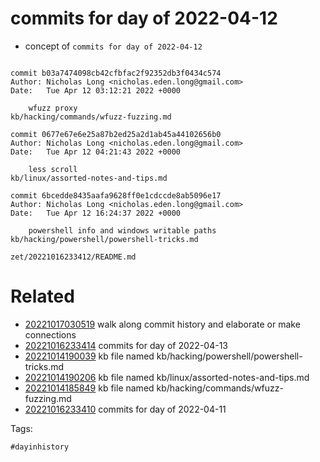 # commits for day of 2022-04-12

- concept of `commits for day of 2022-04-12`

```

commit b03a7474098cb42cfbfac2f92352db3f0434c574
Author: Nicholas Long <nicholas.eden.long@gmail.com>
Date:   Tue Apr 12 03:12:21 2022 +0000

    wfuzz proxy
kb/hacking/commands/wfuzz-fuzzing.md

commit 0677e67e6e25a87b2ed25a2d1ab45a44102656b0
Author: Nicholas Long <nicholas.eden.long@gmail.com>
Date:   Tue Apr 12 04:21:43 2022 +0000

    less scroll
kb/linux/assorted-notes-and-tips.md

commit 6bcedde8435aafa9628ff0e1cdccde8ab5096e17
Author: Nicholas Long <nicholas.eden.long@gmail.com>
Date:   Tue Apr 12 16:24:37 2022 +0000

    powershell info and windows writable paths
kb/hacking/powershell/powershell-tricks.md
```

` zet/20221016233412/README.md `

# Related

- [20221017030519](/zet/20221017030519/README.md) walk along commit history and elaborate or make connections
- [20221016233414](/zet/20221016233414/README.md) commits for day of 2022-04-13
- [20221014190039](/zet/20221014190039/README.md) kb file named kb/hacking/powershell/powershell-tricks.md
- [20221014190206](/zet/20221014190206/README.md) kb file named kb/linux/assorted-notes-and-tips.md
- [20221014185849](/zet/20221014185849/README.md) kb file named kb/hacking/commands/wfuzz-fuzzing.md
- [20221016233410](/zet/20221016233410/README.md) commits for day of 2022-04-11

Tags:

    #dayinhistory
